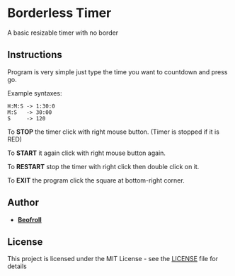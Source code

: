 # Borderless Timer

A basic resizable timer with no border

## Instructions

Program is very simple just type the time you want to countdown and press go.

Example syntaxes: 
```
H:M:S -> 1:30:0
M:S   -> 30:00
S     -> 120
```

To **STOP** the timer click with right mouse button. (Timer is stopped if it is RED)

To **START** it again click with right mouse button again.

To **RESTART** stop the timer with right click then double click on it.

To **EXIT** the program click the square at bottom-right corner. 

## Author

* [**Beofroll**](https://github.com/Beofroll)


## License

This project is licensed under the MIT License - see the [LICENSE](LICENSE) file for details
